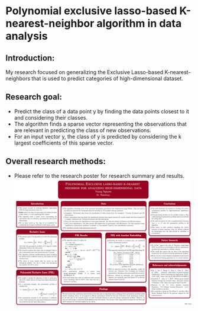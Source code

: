 # Polynomial exclusive lasso-based K-nearest-neighbor algorithm in data analysis

## Introduction: 
My research focused on generalizing the Exclusive Lasso-based K-nearest-neighbors that is used to predict categories of high-dimensional dataset. 

## Research goal: 
- Predict the class of a data point y by finding the data points closest to it and considering their classes.
- The algorithm finds a sparse vector representing the observations that are relevant in predicting the class of new observations.
- For an input vector y, the class of y is predicted by considering the k largest coefficients of this sparse vector.

## Overall research methods:
- Please refer to the research poster for research summary and results.
<a href="research_poster (1).pdf" class="image fit"><img src="research_poster.png" alt=""></a>
